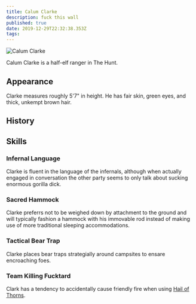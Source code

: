```yaml
---
title: Calum Clarke
description: fuck this wall
published: true
date: 2019-12-29T22:32:38.353Z
tags: 
---
```


<img src="https://raw.githubusercontent.com/halomademeapc/neeark-content/master/assets/people/clarke.png" style="max-width: 300px" alt="Calum Clarke" />

Calum Clarke is a half-elf ranger in The Hunt.

## Appearance
Clarke measures roughly 5'7" in height.  He has fair skin, green eyes, and thick, unkempt brown hair.  

## History

## Skills
### Infernal Language
Clarke is fluent in the language of the infernals, although when actually engaged in conversation the other party seems to only talk about sucking enormous gorilla dick.  

### Sacred Hammock
Clarke preferrs not to be weighed down by attachment to the ground and will typically fashion a hammock with his immovable rod instead of making use of more traditional sleeping accommodations.  

### Tactical Bear Trap
Clarke places bear traps strategially around campsites to ensare encroaching foes.

### Team Killing Fucktard
Clark has a tendency to accidentally cause friendly fire when using [Hail of Thorns](https://www.dnd-spells.com/spell/hail-of-thorns).